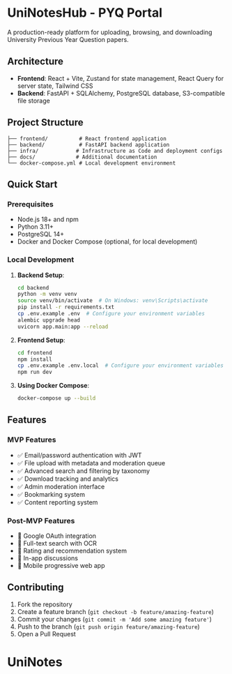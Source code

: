 # UniNotesHub - PYQ Portal

A production-ready platform for uploading, browsing, and downloading University Previous Year Question papers.

## Architecture

- **Frontend**: React + Vite, Zustand for state management, React Query for server state, Tailwind CSS
- **Backend**: FastAPI + SQLAlchemy, PostgreSQL database, S3-compatible file storage

## Project Structure

```
├── frontend/          # React frontend application
├── backend/           # FastAPI backend application
├── infra/            # Infrastructure as Code and deployment configs
├── docs/             # Additional documentation
└── docker-compose.yml # Local development environment
```

## Quick Start

### Prerequisites

- Node.js 18+ and npm
- Python 3.11+
- PostgreSQL 14+
- Docker and Docker Compose (optional, for local development)

### Local Development

1. **Backend Setup**:
   ```bash
   cd backend
   python -m venv venv
   source venv/bin/activate  # On Windows: venv\Scripts\activate
   pip install -r requirements.txt
   cp .env.example .env  # Configure your environment variables
   alembic upgrade head
   uvicorn app.main:app --reload
   ```

2. **Frontend Setup**:
   ```bash
   cd frontend
   npm install
   cp .env.example .env.local  # Configure your environment variables
   npm run dev
   ```

3. **Using Docker Compose**:
   ```bash
   docker-compose up --build
   ```

## Features

### MVP Features
- ✅ Email/password authentication with JWT
- ✅ File upload with metadata and moderation queue
- ✅ Advanced search and filtering by taxonomy
- ✅ Download tracking and analytics
- ✅ Admin moderation interface
- ✅ Bookmarking system
- ✅ Content reporting system

### Post-MVP Features
- 🔄 Google OAuth integration
- 🔄 Full-text search with OCR
- 🔄 Rating and recommendation system
- 🔄 In-app discussions
- 🔄 Mobile progressive web app

## Contributing

1. Fork the repository
2. Create a feature branch (`git checkout -b feature/amazing-feature`)
3. Commit your changes (`git commit -m 'Add some amazing feature'`)
4. Push to the branch (`git push origin feature/amazing-feature`)
5. Open a Pull Request

# UniNotes
